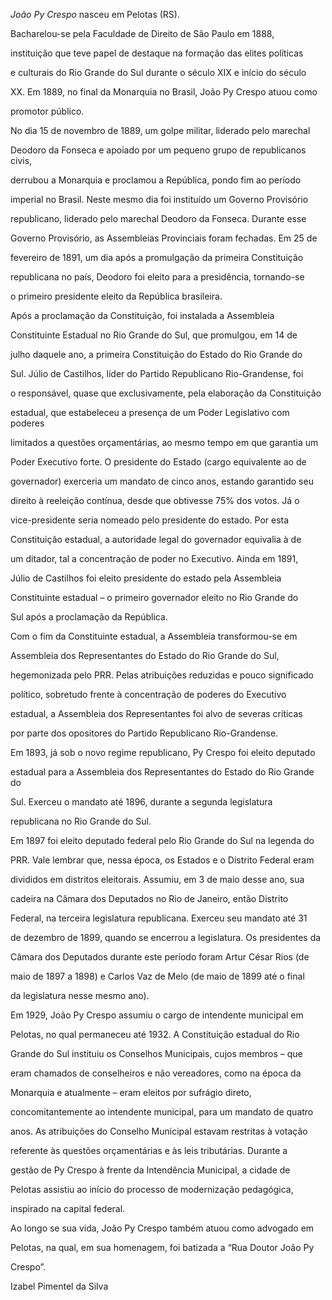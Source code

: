 

*João Py Crespo* nasceu em Pelotas (RS).



Bacharelou-se pela Faculdade de Direito de São Paulo em 1888,

instituição que teve papel de destaque na formação das elites políticas

e culturais do Rio Grande do Sul durante o século XIX e início do século

XX. Em 1889, no final da Monarquia no Brasil, João Py Crespo atuou como

promotor público.



No dia 15 de novembro de 1889, um golpe militar, liderado pelo marechal

Deodoro da Fonseca e apoiado por um pequeno grupo de republicanos civis,

derrubou a Monarquia e proclamou a República, pondo fim ao período

imperial no Brasil. Neste mesmo dia foi instituído um Governo Provisório

republicano, liderado pelo marechal Deodoro da Fonseca. Durante esse

Governo Provisório, as Assembleias Provinciais foram fechadas. Em 25 de

fevereiro de 1891, um dia após a promulgação da primeira Constituição

republicana no país, Deodoro foi eleito para a presidência, tornando-se

o primeiro presidente eleito da República brasileira.



Após a proclamação da Constituição, foi instalada a Assembleia

Constituinte Estadual no Rio Grande do Sul, que promulgou, em 14 de

julho daquele ano, a primeira Constituição do Estado do Rio Grande do

Sul. Júlio de Castilhos, líder do Partido Republicano Rio-Grandense, foi

o responsável, quase que exclusivamente, pela elaboração da Constituição

estadual, que estabeleceu a presença de um Poder Legislativo com poderes

limitados a questões orçamentárias, ao mesmo tempo em que garantia um

Poder Executivo forte. O presidente do Estado (cargo equivalente ao de

governador) exerceria um mandato de cinco anos, estando garantido seu

direito à reeleição contínua, desde que obtivesse 75% dos votos. Já o

vice-presidente seria nomeado pelo presidente do estado. Por esta

Constituição estadual, a autoridade legal do governador equivalia à de

um ditador, tal a concentração de poder no Executivo. Ainda em 1891,

Júlio de Castilhos foi eleito presidente do estado pela Assembleia

Constituinte estadual – o primeiro governador eleito no Rio Grande do

Sul após a proclamação da República.



Com o fim da Constituinte estadual, a Assembleia transformou-se em

Assembleia dos Representantes do Estado do Rio Grande do Sul,

hegemonizada pelo PRR. Pelas atribuições reduzidas e pouco significado

político, sobretudo frente à concentração de poderes do Executivo

estadual, a Assembleia dos Representantes foi alvo de severas críticas

por parte dos opositores do Partido Republicano Rio-Grandense.



Em 1893, já sob o novo regime republicano, Py Crespo foi eleito deputado

estadual para a Assembleia dos Representantes do Estado do Rio Grande do

Sul. Exerceu o mandato até 1896, durante a segunda legislatura

republicana no Rio Grande do Sul.



Em 1897 foi eleito deputado federal pelo Rio Grande do Sul na legenda do

PRR. Vale lembrar que, nessa época, os Estados e o Distrito Federal eram

divididos em distritos eleitorais. Assumiu, em 3 de maio desse ano, sua

cadeira na Câmara dos Deputados no Rio de Janeiro, então Distrito

Federal, na terceira legislatura republicana. Exerceu seu mandato até 31

de dezembro de 1899, quando se encerrou a legislatura. Os presidentes da

Câmara dos Deputados durante este período foram Artur César Rios (de

maio de 1897 a 1898) e Carlos Vaz de Melo (de maio de 1899 até o final

da legislatura nesse mesmo ano).



Em 1929, João Py Crespo assumiu o cargo de intendente municipal em

Pelotas, no qual permaneceu até 1932. A Constituição estadual do Rio

Grande do Sul instituiu os Conselhos Municipais, cujos membros – que

eram chamados de conselheiros e não vereadores, como na época da

Monarquia e atualmente – eram eleitos por sufrágio direto,

concomitantemente ao intendente municipal, para um mandato de quatro

anos. As atribuições do Conselho Municipal estavam restritas à votação

referente às questões orçamentárias e às leis tributárias. Durante a

gestão de Py Crespo à frente da Intendência Municipal, a cidade de

Pelotas assistiu ao início do processo de modernização pedagógica,

inspirado na capital federal.



Ao longo se sua vida, João Py Crespo também atuou como advogado em

Pelotas, na qual, em sua homenagem, foi batizada a “Rua Doutor João Py

Crespo”.



Izabel Pimentel da Silva




